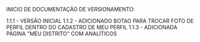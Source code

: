 INICIO DE DOCUMENTAÇÃO DE VERSIONAMENTO:

1.1.1 - VERSÃO INICIAL
1.1.2 - 
		ADICIONADO BOTAO PARA TROCAR FOTO DE PERFIL DENTRO DO CADASTRO DE MEU PERFIL
1.1.3 - 
		ADICIONADA PÁGINA "MEU DISTRITO" COM ANALÍTICOS